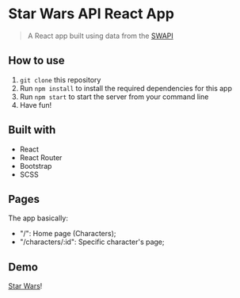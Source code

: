 # Star Wars API React App

> A React app built using data from the [SWAPI](https://swapi.dev/)

## How to use

1. `git clone` this repository
2. Run `npm install` to install the required dependencies for this app
3. Run `npm start` to start the server from your command line
4. Have fun!


## Built with
- React
- React Router
- Bootstrap
- SCSS

## Pages

The app basically:

- "/": Home page (Characters);
- "/characters/:id": Specific character's page;

## Demo

[Star Wars](https://Alaleh-Mohseni.github.io/star-wars-api-react-app/#/)!
